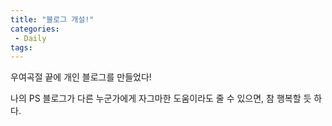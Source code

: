 ```yaml
---
title: "블로그 개설!"
categories:
 - Daily
tags:
---
```


우여곡절 끝에 개인 블로그를 만들었다!

나의 PS 블로그가 다른 누군가에게 자그마한 도움이라도 줄 수 있으면, 참 행복할 듯 하다.
